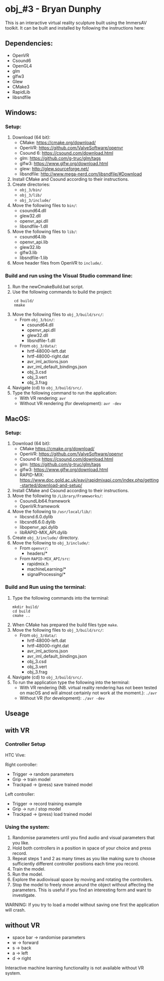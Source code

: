 # obj_#3 - Bryan Dunphy

This is an interactive virtual reality sculpture built using the ImmersAV toolkit. It can be built and installed
by following the instructions here:

## Dependencies:
- OpenVR
- Csound6
- OpenGL4
- glm
- glfw3
- Glew
- CMake3
- RapidLib
- libsndfile

## Windows:

### Setup:
1. Download (64 bit):
    - CMake:        https://cmake.org/download/
    - OpenVR:       https://github.com/ValveSoftware/openvr
    - Csound 6:     https://csound.com/download.html
    - glm:          https://github.com/g-truc/glm/tags
    - glfw3:        https://www.glfw.org/download.html
    - glew:         http://glew.sourceforge.net/
    - libsndfile:   http://www.mega-nerd.com/libsndfile/#Download
2. Install CMake and Csound according to their instructions.
3. Create directories:
    - `obj_3/bin/`
    - `obj_3/lib/` 
    - `obj_3/include/` 
4. Move the following files to `bin/`:
    - csound64.dll
    - glew32.dll
    - openvr_api.dll
    - libsndfile-1.dll
5. Move the following files to `lib/`:
    - csound64.lib
    - openvr_api.lib
    - glew32.lib
    - glfw3.lib
    - libsndfile-1.lib
6. Move header files from OpenVR to `include/`.

### Build and run using the Visual Studio command line:

1. Run the newCmakeBuild.bat script.
2. Use the following commands to build the project:
```
    cd build/
    nmake
```
3. Move the following files to `obj_3/build/src/`:
    - From `obj_3/bin/`:
        - csound64.dll
        - openvr_api.dll
        - glew32.dll
        - libsndfile-1.dll
    - From `obj_3/data/`: 
        - hrtf-48000-left.dat
        - hrtf-48000-right.dat
        - avr_iml_actions.json
        - avr_iml_default_bindings.json
        - obj_3.csd
        - obj_3.vert
        - obj_3.frag
4. Navigate (cd) to `obj_3/build/src/`.
5. Type the following command to run the application:
    - With VR rendering:
        `avr`
    - Without VR rendering (for development):
        `avr -dev`

## MacOS:

### Setup:
1. Download (64 bit):
    - CMake         https://cmake.org/download/
    - OpenVR:       https://github.com/ValveSoftware/openvr
    - Csound 6:     https://csound.com/download.html
    - glm:          https://github.com/g-truc/glm/tags
    - glfw3:        https://www.glfw.org/download.html
    - RAPID-MIX:    https://www.doc.gold.ac.uk/eavi/rapidmixapi.com/index.php/getting-started/download-and-setup/
2. Install CMake and Csound according to their instructions.
3. Move the following to `/Library/Frameworks/`:
    - CsoundLib64.framework 
    - OpenVR.framework
4. Move the following to `/usr/local/lib/`:
    - libcsnd.6.0.dylib
    - libcsnd6.6.0.dylib
    - libopenvr_api.dylib
    - libRAPID-MIX_API.dylib
5. Create `obj_3/include/` directory.
6. Move the following to `obj_3/include/`:
    - From `openvr/`:
        - headers/*
    - From `RAPID-MIX_API/src`:
        - rapidmix.h
        - machineLearning/*
        - signalProcessing/*
        
### Build and Run using the terminal:

1. Type the following commands into the terminal:
    ```
    mkdir build/
    cd build
    cmake ..
    ```
2. When CMake has prepared the build files type `make`.
3. Move the following files to `obj_3/build/src/`: 
    - From `obj_3/data/`:
        - hrtf-48000-left.dat
        - hrtf-48000-right.dat
        - avr_iml_actions.json
        - avr_iml_default_bindings.json
        - obj_3.csd
        - obj_3.vert
        - obj_3.frag
4. Navigate (cd) to `obj_3/build/src/`.
5. To run the application type the following into the terminal:
    - With VR rendering (NB. virtual reality rendering has not been tested on macOS and will almost certainly not work at the moment.):
        `./avr`
    - Without VR (for development):
        `./avr -dev`

## Useage

## with VR

### Controller Setup
HTC Vive:
 
Right controller:
 
- Trigger -> random parameters
- Grip -> train model
- Trackpad -> (press) save trained model
 
Left controller:
 
- Trigger -> record training example
- Grip -> run / stop model
- Trackpad -> (press) load trained model

 
### Using the system:
1. Randomise parameters until you find audio and visual parameters that you like.
2. Hold both controllers in a position in space of your choice and press record.
3. Repeat steps 1 and 2 as many times as you like making sure to choose sufficiently different controller positions each time you record.
4. Train the model.
5. Run the model.
6. Explore the audiovisual space by moving and rotating the controllers.
7. Stop the model to freely move around the object without affecting the parameters. This is useful if you find an interesting form and want to investigate.
  
WARNING: If you try to load a model without saving one first the application will crash.

## without VR
- space bar -> randomise parameters
- w -> forward
- s -> back
- a -> left
- d -> right

Interactive machine learning functionality is not available without VR system.
